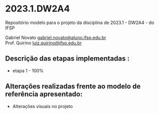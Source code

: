 # 2023.1.DW2A4
Repositório modelo para o projeto da disciplina de 2023.1 - DW2A4 - do IFSP 

Gabriel Novato  <gabriel.novato@aluno.ifsp.edu.br>  \
Prof. Quirino   <luiz.quirino@ifsp.edu.br>

## Descrição das etapas implementadas :
- etapa 1 - 100%

## Alterações realizadas frente ao modelo de referência apresentado:
- Alterações visuais no projeto
